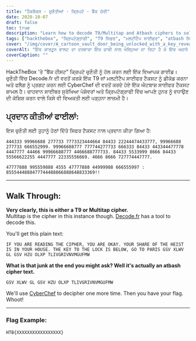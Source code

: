 ```yaml
---
title: "ਹੈਕਬੌਕਸ - ਚੁਣੌਤੀਆਂ - ਕ੍ਰਿਪਟੋ - ਬੈਂਕ ਚੋਰੀ"
date: 2020-10-07
draft: false
toc: true
description: "Learn how to decode T9/Multitap and Atbash ciphers to solve the Bank Heist challenge on HackTheBox."
tags: ["hackthebox", "ਕ੍ਰਿਪਟੋਗ੍ਰਾਫੀ", "T9 ਸਿਫਰ", "ਮਲਟੀਟੈਪ ਸਾਈਫਰ", "atbash ਸਿਫਰ", "ਸਾਈਬਰ ਸੁਰੱਖਿਆ", "ਡੀਕੋਡ", "ਸਿਫਰਟੈਕਸਟ", "ਚੁਣੌਤੀ", "ਝੰਡਾ", "ਸਾਈਬਰ ਸੁਰੱਖਿਆ", "ਹੈਕਿੰਗ", "ਸਿੱਖੋ", "ਟਿਊਟੋਰਿਅਲ", "ਸਿਫਰ ਡੀਕੋਡਿੰਗ", "ਬੁਝਾਰਤ ਹੱਲ", "ਕੋਡਬ੍ਰੇਕਿੰਗ", "ਕ੍ਰਿਪਟੋਗ੍ਰਾਫੀ ਚੁਣੌਤੀ", "ਸਾਈਬਰ ਸੁਰੱਖਿਆ ਹੁਨਰ", "ਆਨਲਾਈਨ ਸਿਖਲਾਈ"]
cover: "/img/cover/A_cartoon_vault_door_being_unlocked_with_a_key_revealing.png"
coverAlt: "ਇੱਕ ਕਾਰਟੂਨ ਵਾਲਟ ਦਾ ਦਰਵਾਜ਼ਾ ਇੱਕ ਚਾਬੀ ਨਾਲ ਖੋਲ੍ਹਿਆ ਜਾ ਰਿਹਾ ਹੈ ਜੋ ਇੱਕ ਖਜ਼ਾਨੇ ਦੀ ਛਾਤੀ ਨੂੰ ਪ੍ਰਗਟ ਕਰਦਾ ਹੈ, ਜੋ ਸੂਰਜ ਡੁੱਬਣ ਵੇਲੇ ਪੈਰਿਸ ਦੇ ਇੱਕ ਸ਼ਹਿਰ ਦੇ ਦ੍ਰਿਸ਼ ਦੇ ਪਿਛੋਕੜ ਵਿੱਚ ਸੈੱਟ ਕੀਤਾ ਗਿਆ ਹੈ।"
coverCaption: ""
---
```


HackTheBox 'ਤੇ "ਬੈਂਕ ਹੀਸਟ" ਕ੍ਰਿਪਟੋ ਚੁਣੌਤੀ ਨੂੰ ਹੱਲ ਕਰਨ ਲਈ ਇੱਕ ਵਿਆਪਕ ਗਾਈਡ। ਚੁਣੌਤੀ ਵਿੱਚ Decode.fr ਦੀ ਵਰਤੋਂ ਕਰਕੇ ਇੱਕ T9 ਜਾਂ ਮਲਟੀਟੈਪ ਸਾਈਫਰ ਟੈਕਸਟ ਨੂੰ ਡੀਕੋਡ ਕਰਨਾ ਅਤੇ ਫਲੈਗ ਨੂੰ ਪ੍ਰਗਟ ਕਰਨ ਲਈ CyberChef ਦੀ ਵਰਤੋਂ ਕਰਦੇ ਹੋਏ ਇੱਕ ਐਟਬਾਸ਼ ਸਾਈਫਰ ਟੈਕਸਟ ਸ਼ਾਮਲ ਹੈ। ਚਾਹਵਾਨ ਸਾਈਬਰ ਸੁਰੱਖਿਆ ਪੇਸ਼ੇਵਰਾਂ ਅਤੇ ਕ੍ਰਿਪਟੋਗ੍ਰਾਫੀ ਵਿੱਚ ਆਪਣੇ ਹੁਨਰ ਨੂੰ ਵਧਾਉਣ ਦੀ ਕੋਸ਼ਿਸ਼ ਕਰਨ ਵਾਲੇ ਕਿਸੇ ਵੀ ਵਿਅਕਤੀ ਲਈ ਪੜ੍ਹਨਾ ਲਾਜ਼ਮੀ ਹੈ।

## ਪ੍ਰਦਾਨ ਕੀਤੀਆਂ ਫਾਈਲਾਂ:

ਇਸ ਚੁਣੌਤੀ ਲਈ ਤੁਹਾਨੂੰ ਹੇਠਾਂ ਦਿੱਤੇ ਸਿਫਰ ਟੈਕਸਟ ਨਾਲ ਪ੍ਰਦਾਨ ਕੀਤਾ ਗਿਆ ਹੈ:

```
444333 99966688 277733 7773323444664 84433 22244474433777, 99966688 277733 666552999. 99966688777 777744277733 666333 84433 443344477778 4447777 44466 99966688777 4466688777733. 84433 5533999 8666 84433 55566622255 4447777 22335556669. 4666 8666 727774447777.

47777888 995559888 4555 47777888 44999988 666555997 : 8555444888477744488866888648833369!!
```

______

## Walk Through:

**Very clearly, this is either a T9 or Multitap cipher.**  
Multitap is the cipher in this instance though. [Decode.fr](https://www.dcode.fr/multitap-abc-cipher) has a tool to decode this.

You'll get this plain text:
```
IF YOU ARE READING THE CIPHER, YOU ARE OKAY. YOUR SHARE OF THE HEIST IS IN YOUR HOUSE. THE KEY TO THE LOCK IS BELOW, GO TO PARIS GSV XLWV GL GSV HZU OLXP TLIVGRIVNVMGUFMW
```

**What is that junk at the end you might ask? Well it's actually an atbash cipher text.**

```
GSV XLWV GL GSV HZU OLXP TLIVGRIVNVMGUFMW
```


We'll use [CyberChef](<https://gchq.github.io/CyberChef-#recipe=Atbash_Cipher()&input=R1NWIFhMV1YgR0wgR1NWIEhaVSBPTFhQIApUTElWR1JJVk5WTUdVRk1X>) to decipher one more time. Then you have your flag. Whoot!

______

### Flag Example:

```
HTB{XXXXXXXXXXXXXXXXX}
```
